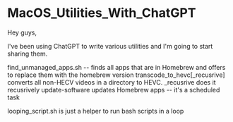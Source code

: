 # MacOS_Utilities_With_ChatGPT

Hey guys,

I've been using ChatGPT to write various utilities and I'm going to start sharing them.

find_unmanaged_apps.sh -- finds all apps that are in Homebrew and offers to replace them with the homebrew version
transcode_to_hevc[_recusrive] converts all non-HECV videos in a directory to HEVC.  _recusrive does it recusrively
update-software updates Homebrew apps -- it's a scheduled task

looping_script.sh is just a helper to run bash scripts in a loop
